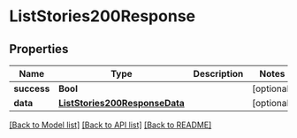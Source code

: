 # ListStories200Response

## Properties
Name | Type | Description | Notes
------------ | ------------- | ------------- | -------------
**success** | **Bool** |  | [optional] 
**data** | [**ListStories200ResponseData**](ListStories200ResponseData.md) |  | [optional] 

[[Back to Model list]](../README.md#documentation-for-models) [[Back to API list]](../README.md#documentation-for-api-endpoints) [[Back to README]](../README.md)


